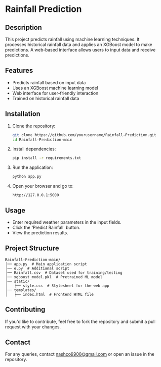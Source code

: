 # Rainfall Prediction

## Description
This project predicts rainfall using machine learning techniques. It processes historical rainfall data and applies an XGBoost model to make predictions. A web-based interface allows users to input data and receive predictions.

## Features
- Predicts rainfall based on input data
- Uses an XGBoost machine learning model
- Web interface for user-friendly interaction
- Trained on historical rainfall data

## Installation

1. Clone the repository:
   ```bash
   git clone https://github.com/yourusername/Rainfall-Prediction.git
   cd Rainfall-Prediction-main
   ```

2. Install dependencies:
   ```bash
   pip install -r requirements.txt
   ```

3. Run the application:
   ```bash
   python app.py
   ```

4. Open your browser and go to:
   ```
   http://127.0.0.1:5000
   ```

## Usage
- Enter required weather parameters in the input fields.
- Click the 'Predict Rainfall' button.
- View the prediction results.

## Project Structure
```
Rainfall-Prediction-main/
│── app.py  # Main application script
│── e.py  # Additional script
│── Rainfall.csv  # Dataset used for training/testing
│── xgboost_model.pkl  # Pretrained ML model
│── static/
│   ├── style.css  # Stylesheet for the web app
│── templates/
│   ├── index.html  # Frontend HTML file
```

## Contributing
If you'd like to contribute, feel free to fork the repository and submit a pull request with your changes.

## Contact
For any queries, contact nashco9900@gmail.com or open an issue in the repository.

